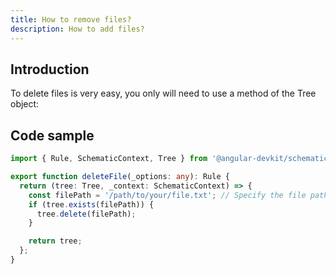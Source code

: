 ```yaml
---
title: How to remove files?
description: How to add files?
---
```

## Introduction

To delete files is very easy, you only will need to use a method of the Tree object:

## Code sample

```ts
import { Rule, SchematicContext, Tree } from '@angular-devkit/schematics';

export function deleteFile(_options: any): Rule {
  return (tree: Tree, _context: SchematicContext) => {
    const filePath = '/path/to/your/file.txt'; // Specify the file path here
    if (tree.exists(filePath)) {
      tree.delete(filePath);
    }

    return tree;
  };
}

```
